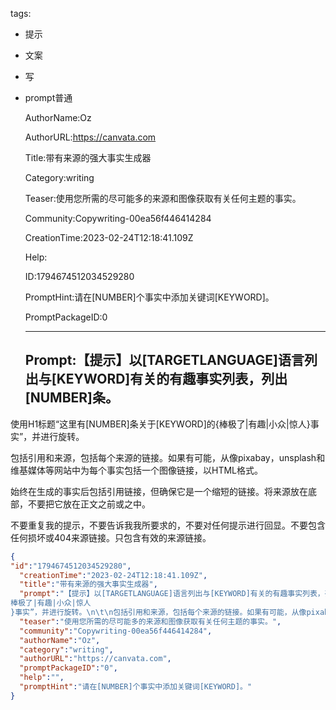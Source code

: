   tags: 
- 提示
- 文案
- 写
- prompt普通

  AuthorName:Oz

  AuthorURL:https://canvata.com

  Title:带有来源的强大事实生成器

  Category:writing

  Teaser:使用您所需的尽可能多的来源和图像获取有关任何主题的事实。

  Community:Copywriting-00ea56f446414284

  CreationTime:2023-02-24T12:18:41.109Z

  Help:

  ID:1794674512034529280

  PromptHint:请在[NUMBER]个事实中添加关键词[KEYWORD]。

  PromptPackageID:0

  ---

  ## Prompt:【提示】以[TARGETLANGUAGE]语言列出与[KEYWORD]有关的有趣事实列表，列出[NUMBER]条。

使用H1标题“这里有[NUMBER]条关于[KEYWORD]的{棒极了|有趣|小众|惊人}事实”，并进行旋转。
	
包括引用和来源，包括每个来源的链接。如果有可能，从像pixabay，unsplash和维基媒体等网站中为每个事实包括一个图像链接，以HTML格式。

始终在生成的事实后包括引用链接，但确保它是一个缩短的链接。将来源放在底部，不要把它放在正文之前或之中。

不要重复我的提示，不要告诉我我所要求的，不要对任何提示进行回显。不要包含任何损坏或404来源链接。只包含有效的来源链接。

  ```json
  {
  "id":"1794674512034529280",
    "creationTime":"2023-02-24T12:18:41.109Z",
    "title":"带有来源的强大事实生成器",
    "prompt":"【提示】以[TARGETLANGUAGE]语言列出与[KEYWORD]有关的有趣事实列表，列出[NUMBER]条。\n\n使用H1标题“这里有[NUMBER]条关于[KEYWORD]的{
  棒极了|有趣|小众|惊人
  }事实”，并进行旋转。\n\t\n包括引用和来源，包括每个来源的链接。如果有可能，从像pixabay，unsplash和维基媒体等网站中为每个事实包括一个图像链接，以HTML格式。\n\n始终在生成的事实后包括引用链接，但确保它是一个缩短的链接。将来源放在底部，不要把它放在正文之前或之中。\n\n不要重复我的提示，不要告诉我我所要求的，不要对任何提示进行回显。不要包含任何损坏或404来源链接。只包含有效的来源链接。",
    "teaser":"使用您所需的尽可能多的来源和图像获取有关任何主题的事实。",
    "community":"Copywriting-00ea56f446414284",
    "authorName":"Oz",
    "category":"writing",
    "authorURL":"https://canvata.com",
    "promptPackageID":"0",
    "help":"",
    "promptHint":"请在[NUMBER]个事实中添加关键词[KEYWORD]。"
  }
  ```
